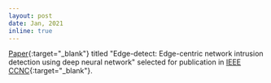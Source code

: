 ```yaml
---
layout: post
date: Jan, 2021
inline: true
---
```


[Paper](https://ieeexplore.ieee.org/abstract/document/9369469){:target="_blank"} titled "Edge-detect: Edge-centric network intrusion detection using deep neural network" selected for publication in [IEEE CCNC](https://ccnc2021.ieee-ccnc.org/){:target="_blank"}.
